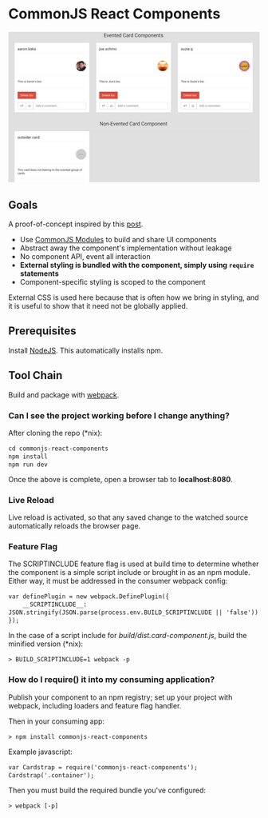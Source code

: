 # CommonJS React Components

![Image](screenshot.png?raw=true "screenshot")

## Goals

A proof-of-concept inspired by this [post](http://simonsmith.io/writing-react-components-as-commonjs-modules/).

- Use [CommonJS Modules](https://www.safaribooksonline.com/library/view/learning-javascript-design/9781449334840/ch11s03.html) 
to build and share UI components
- Abstract away the component's implementation without leakage
- No component API, event all interaction
- **External styling is bundled with the component, simply using `require` statements**
- Component-specific styling is scoped to the component

External CSS is used here because that is often how we bring in styling, and it is useful to show that it need not be 
globally applied.

## Prerequisites

Install [NodeJS](http://nodejs.org/download/). This automatically installs npm.

## Tool Chain

Build and package with 
[webpack](http://christianalfoni.github.io/javascript/2014/12/13/did-you-know-webpack-and-react-is-awesome.html).

### Can I see the project working before I change anything?

After cloning the repo (\*nix):

    cd commonjs-react-components
    npm install
    npm run dev

Once the above is complete, open a browser tab to **localhost:8080**.

### Live Reload

Live reload is activated, so that any saved change to the watched source automatically reloads the browser page.

### Feature Flag

The SCRIPTINCLUDE feature flag is used at build time to determine whether the component is a simple script include or 
brought in as an npm module. Either way, it must be addressed in the consumer webpack config:

    var definePlugin = new webpack.DefinePlugin({
        __SCRIPTINCLUDE__: JSON.stringify(JSON.parse(process.env.BUILD_SCRIPTINCLUDE || 'false'))
    });
    
In the case of a script include for _build/dist.card-component.js_, build the minified version (\*nix):

    > BUILD_SCRIPTINCLUDE=1 webpack -p

### How do I require() it into my consuming application?

Publish your component to an npm registry; set up your project with webpack, including loaders and feature flag handler.
    
Then in your consuming app:
 
    > npm install commonjs-react-components

Example javascript:

    var Cardstrap = require('commonjs-react-components');
    Cardstrap('.container');
    
Then you must build the required bundle you've configured:

    > webpack [-p]
